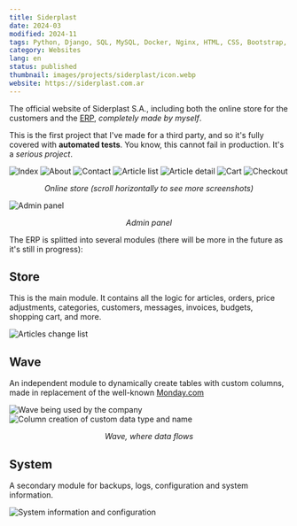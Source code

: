```yaml
---
title: Siderplast
date: 2024-03
modified: 2024-11
tags: Python, Django, SQL, MySQL, Docker, Nginx, HTML, CSS, Bootstrap, Javascript, Linux, MercadoPago API
category: Websites
lang: en
status: published
thumbnail: images/projects/siderplast/icon.webp
website: https://siderplast.com.ar
---
```


The official website of Siderplast S.A., including both the online store for the customers and the [ERP](https://en.wikipedia.org/wiki/Enterprise_resource_planning), *completely made by myself*.

This is the first project that I've made for a third party, and so it's fully covered with **automated tests**. You know, this cannot fail in production. It's a *serious project*.

![Index]({static}/images/projects/siderplast/index.png)
![About]({static}/images/projects/siderplast/about.png)
![Contact]({static}/images/projects/siderplast/contact.png)
![Article list]({static}/images/projects/siderplast/article-list.png)
![Article detail]({static}/images/projects/siderplast/article-detail.png)
![Cart]({static}/images/projects/siderplast/cart.png)
![Checkout]({static}/images/projects/siderplast/checkout.png)

*<p align="center">Online store (scroll horizontally to see more screenshots)</p>*

![Admin panel]({static}/images/projects/siderplast/admin-panel.png)

*<p align="center">Admin panel</p>*

The ERP is splitted into several modules (there will be more in the future as it's still in progress):

## Store

This is the main module. It contains all the logic for articles, orders, price adjustments, categories, customers, messages, invoices, budgets, shopping cart, and more.

![Articles change list]({static}/images/projects/siderplast/article-changelist.png)

## Wave

An independent module to dynamically create tables with custom columns, made in replacement of the well-known [Monday.com](https://monday.com)

![Wave being used by the company]({static}/images/projects/siderplast/wave.png)
![Column creation of custom data type and name]({static}/images/projects/siderplast/wave-columns.png)

*<p align="center">Wave, where data flows</p>*

## System

A secondary module for backups, logs, configuration and system information.

![System information and configuration]({static}/images/projects/siderplast/config-info.png)
